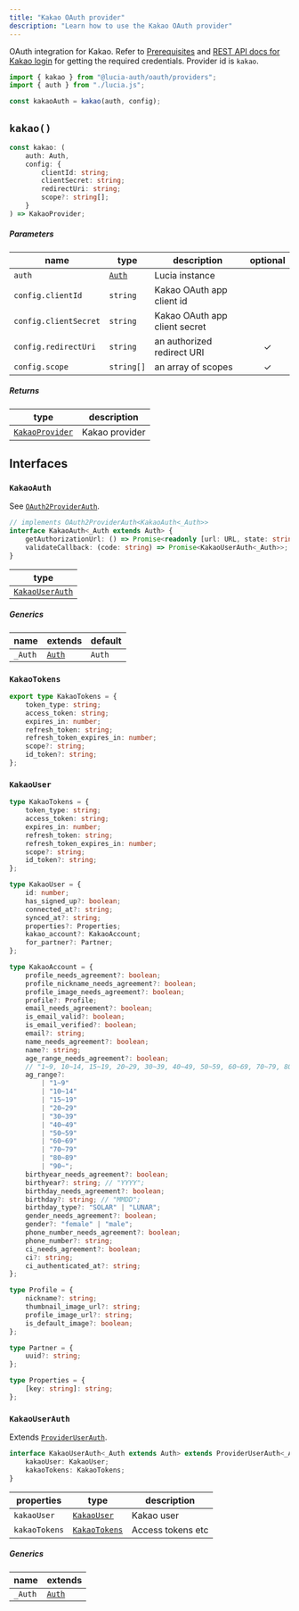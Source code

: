 ```yaml
---
title: "Kakao OAuth provider"
description: "Learn how to use the Kakao OAuth provider"
---
```


OAuth integration for Kakao. Refer to [Prerequisites](https://developers.kakao.com/docs/latest/en/kakaologin/prerequisite) and [REST API docs for Kakao login](https://developers.kakao.com/docs/latest/en/kakaologin/rest-api) for getting the required credentials. Provider id is `kakao`.

```ts
import { kakao } from "@lucia-auth/oauth/providers";
import { auth } from "./lucia.js";

const kakaoAuth = kakao(auth, config);
```

## `kakao()`

```ts
const kakao: (
	auth: Auth,
	config: {
		clientId: string;
		clientSecret: string;
		redirectUri: string;
		scope?: string[];
	}
) => KakaoProvider;
```

##### Parameters

| name                  | type                                       | description                   | optional |
|-----------------------|--------------------------------------------|-------------------------------|:--------:|
| `auth`                | [`Auth`](/reference/lucia/interfaces/auth) | Lucia instance                |          |
| `config.clientId`     | `string`                                   | Kakao OAuth app client id     |          |
| `config.clientSecret` | `string`                                   | Kakao OAuth app client secret |          |
| `config.redirectUri`  | `string`                                   | an authorized redirect URI    |    ✓     |
| `config.scope`        | `string[]`                                 | an array of scopes            |    ✓     |

##### Returns

| type                              | description    |
|-----------------------------------|----------------|
| [`KakaoProvider`](#kakaoprovider) | Kakao provider |

## Interfaces

### `KakaoAuth`

See [`OAuth2ProviderAuth`](/reference/oauth/interfaces/oauth2providerauth).

```ts
// implements OAuth2ProviderAuth<KakaoAuth<_Auth>>
interface KakaoAuth<_Auth extends Auth> {
	getAuthorizationUrl: () => Promise<readonly [url: URL, state: string]>;
	validateCallback: (code: string) => Promise<KakaoUserAuth<_Auth>>;
}
```

| type                              |
|-----------------------------------|
| [`KakaoUserAuth`](#kakaouserauth) |

##### Generics

| name    | extends                                    | default |
|---------|--------------------------------------------|---------|
| `_Auth` | [`Auth`](/reference/lucia/interfaces/auth) | `Auth`  |

### `KakaoTokens`

```ts
export type KakaoTokens = {
	token_type: string;
	access_token: string;
	expires_in: number;
	refresh_token: string;
	refresh_token_expires_in: number;
	scope?: string;
	id_token?: string;
};
```

### `KakaoUser`

```ts
type KakaoTokens = {
	token_type: string;
	access_token: string;
	expires_in: number;
	refresh_token: string;
	refresh_token_expires_in: number;
	scope?: string;
	id_token?: string;
};

type KakaoUser = {
	id: number;
	has_signed_up?: boolean;
	connected_at?: string;
	synced_at?: string;
	properties?: Properties;
	kakao_account?: KakaoAccount;
	for_partner?: Partner;
};

type KakaoAccount = {
	profile_needs_agreement?: boolean;
	profile_nickname_needs_agreement?: boolean;
	profile_image_needs_agreement?: boolean;
	profile?: Profile;
	email_needs_agreement?: boolean;
	is_email_valid?: boolean;
	is_email_verified?: boolean;
	email?: string;
	name_needs_agreement?: boolean;
	name?: string;
	age_range_needs_agreement?: boolean;
	// "1~9, 10~14, 15~19, 20~29, 30~39, 40~49, 50~59, 60~69, 70~79, 80~89, 90~";
	ag_range?:
		| "1~9"
		| "10~14"
		| "15~19"
		| "20~29"
		| "30~39"
		| "40~49"
		| "50~59"
		| "60~69"
		| "70~79"
		| "80~89"
		| "90~";
	birthyear_needs_agreement?: boolean;
	birthyear?: string; // "YYYY";
	birthday_needs_agreement?: boolean;
	birthday?: string; // "MMDD";
	birthday_type?: "SOLAR" | "LUNAR";
	gender_needs_agreement?: boolean;
	gender?: "female" | "male";
	phone_number_needs_agreement?: boolean;
	phone_number?: string;
	ci_needs_agreement?: boolean;
	ci?: string;
	ci_authenticated_at?: string;
};

type Profile = {
	nickname?: string;
	thumbnail_image_url?: string;
	profile_image_url?: string;
	is_default_image?: boolean;
};

type Partner = {
	uuid?: string;
};

type Properties = {
	[key: string]: string;
};
```

### `KakaoUserAuth`

Extends [`ProviderUserAuth`](/reference/oauth/interfaces/provideruserauth).

```ts
interface KakaoUserAuth<_Auth extends Auth> extends ProviderUserAuth<_Auth> {
	kakaoUser: KakaoUser;
	kakaoTokens: KakaoTokens;
}
```

| properties    | type                          | description       |
|---------------|-------------------------------|-------------------|
| `kakaoUser`   | [`KakaoUser`](#kakaouser)     | Kakao user        |
| `kakaoTokens` | [`KakaoTokens`](#kakaotokens) | Access tokens etc |

##### Generics

| name    | extends                                    |
| ------- | ------------------------------------------ |
| `_Auth` | [`Auth`](/reference/lucia/interfaces/auth) |
